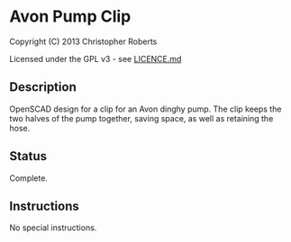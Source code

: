 Avon Pump Clip
==============

Copyright (C) 2013 Christopher Roberts

Licensed under the GPL v3 - see [LICENCE.md](https://github.com/chrisjrob/avonpumpclip/blob/master/LICENCE.md "Read licence")

Description
-----------
OpenSCAD design for a clip for an Avon dinghy pump. 
The clip keeps the two halves of the pump together, saving space, as well as retaining the hose.

Status
------
Complete.

Instructions
------------
No special instructions.
